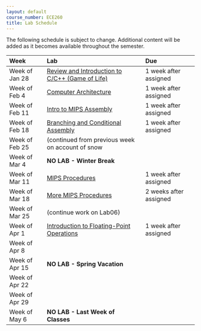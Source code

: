 ```yaml
---
layout: default
course_number: ECE260
title: Lab Schedule
---
```


The following schedule is subject to change.
Additional content will be added as it becomes available throughout the semester.<br>


**Week**       | **Lab**                                                                |  **Due**                                                                                                                   
:--------------|:-----------------------------------------------------------------------|:--------------------------    
Week of Jan 28 |  [Review and Introduction to C/C++ (Game of Life)](labs/lab01.html)    |  1 week after assigned
Week of Feb 4  |  [Computer Architecture](labs/lab02.html)                              |  1 week after assigned
Week of Feb 11 |  [Intro to MIPS Assembly](labs/lab03.html)                             |  1 week after assigned
Week of Feb 18 |  [Branching and Conditional Assembly](labs/lab04.html)                 |  1 week after assigned
Week of Feb 25 |  (continued from previous week on account of snow                      |
Week of Mar 4  |  **NO LAB - Winter Break**                                             |
Week of Mar 11 |  [MIPS Procedures](labs/lab05.html)                                    |  1 week after assigned
Week of Mar 18 |  [More MIPS Procedures](labs/lab06.html)                               |  2 weeks after assigned
Week of Mar 25 |  (continue work on Lab06)                                              | 
Week of Apr 1  |  [Introduction to Floating-Point Operations](labs/lab07.html)          |  1 week after assigned
Week of Apr 8  |  |
Week of Apr 15 |  **NO LAB - Spring Vacation**                                          |
Week of Apr 22 |  |
Week of Apr 29 |  |
Week of May 6  |  **NO LAB - Last Week of Classes**                                     |


<!-- [Review and Introduction to C/C++ (Game of Life)](labs/lab01.html) -->
<!-- [Computer Architecture](labs/lab02.html) -->
<!-- [Intro to MIPS Assembly](labs/lab03.html) -->
<!-- [Branching and Conditional Assembly](labs/lab04.html) -->
<!-- [MIPS Procedures](labs/lab05.html) -->
<!-- [More MIPS Procedures](labs/lab06.html) -->
<!-- [Introduction to Floating-Point Operations](labs/lab07.html) -->
<!-- [More Fun with Floats](labs/lab08.html) -->
<!-- [Introduction to ARM Assembly](labs/lab09.html) -->
<!-- [Loop and Function Optimization](labs/lab10.html) -->